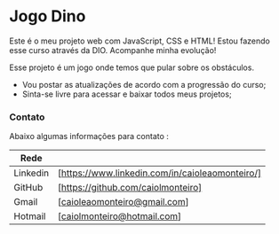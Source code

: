 # Jogo Dino

Este é o meu projeto web com JavaScript, CSS e HTML! Estou fazendo esse curso através da DIO. Acompanhe minha evolução!

Esse projeto é um jogo onde temos que pular sobre os obstáculos.

  - Vou postar as atualizações de acordo com a progressão do curso;
  - Sinta-se livre para acessar e baixar todos meus projetos;

### Contato

Abaixo algumas informações para contato :

| Rede |  |
| ------ | ------ |
| Linkedin | [https://www.linkedin.com/in/caioleaomonteiro/] |
| GitHub | [https://github.com/caiolmonteiro] |
| Gmail | [caioleaomonteiro@gmail.com] |
| Hotmail | [caiolmonteiro@hotmail.com] |